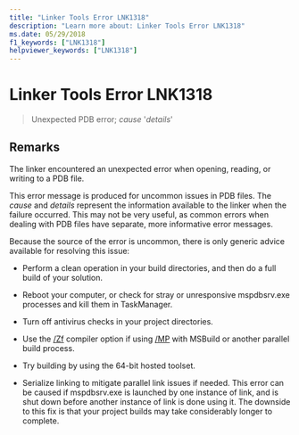 ```yaml
---
title: "Linker Tools Error LNK1318"
description: "Learn more about: Linker Tools Error LNK1318"
ms.date: 05/29/2018
f1_keywords: ["LNK1318"]
helpviewer_keywords: ["LNK1318"]
---
```

# Linker Tools Error LNK1318

> Unexpected PDB error; *cause* '*details*'

## Remarks

The linker encountered an unexpected error when opening, reading, or writing to a PDB file.

This error message is produced for uncommon issues in PDB files. The *cause* and *details* represent the information available to the linker when the failure occurred. This may not be very useful, as common errors when dealing with PDB files have separate, more informative error messages.

Because the source of the error is uncommon, there is only generic advice available for resolving this issue:

- Perform a clean operation in your build directories, and then do a full build of your solution.

- Reboot your computer, or check for stray or unresponsive mspdbsrv.exe processes and kill them in TaskManager.

- Turn off antivirus checks in your project directories.

- Use the [/Zf](../../build/reference/zf.md) compiler option if using [/MP](../../build/reference/mp-build-with-multiple-processes.md) with MSBuild or another parallel build process.

- Try building by using the 64-bit hosted toolset.

- Serialize linking to mitigate parallel link issues if needed. This error can be caused if mspdbsrv.exe is launched by one instance of link, and is shut down before another instance of link is done using it. The downside to this fix is that your project builds may take considerably longer to complete.
